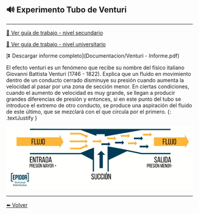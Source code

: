 ## 🔊 Experimento Tubo de Venturi

---

[🔎 Ver guía de trabajo - nivel secundario](/Documentacion/Venturi-GuiaEscolar)

[🔎 Ver guía de trabajo - nivel universitario](/Documentacion/Venturi-GuiaUniversitaria)

[⏬ Descargar informe completo](Documentacion/Venturi - Informe.pdf)

El efecto venturi es un fenómeno que recibe su nombre del físico italiano Giovanni Battista Venturi (1746 - 1822). Explica que un fluido en movimiento dentro de un conducto cerrado disminuye su presión cuando aumenta la velocidad al pasar por una zona de sección menor.​ En ciertas condiciones, cuando el aumento de velocidad es muy grande, se llegan a producir grandes diferencias de presión y entonces, si en este punto del tubo se introduce el extremo de otro conducto, se produce una aspiración del fluido de este último, que se mezclará con el que circula por el primero.
{: .textJustify }

![](/assets/img/venturi.jpg)

---


[⬅️ Volver](Experimentos)

